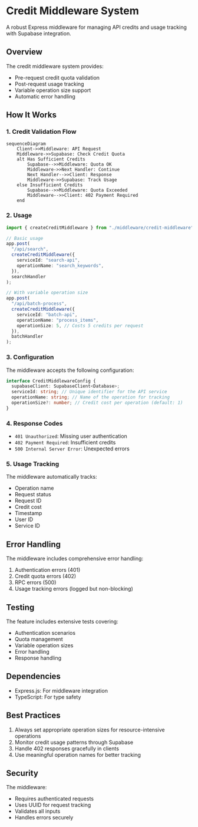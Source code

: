 # Credit Middleware System

A robust Express middleware for managing API credits and usage tracking with Supabase integration.

## Overview

The credit middleware system provides:

- Pre-request credit quota validation
- Post-request usage tracking
- Variable operation size support
- Automatic error handling

## How It Works

### 1. Credit Validation Flow

```mermaid
sequenceDiagram
    Client->>Middleware: API Request
    Middleware->>Supabase: Check Credit Quota
    alt Has Sufficient Credits
        Supabase-->>Middleware: Quota OK
        Middleware->>Next Handler: Continue
        Next Handler-->>Client: Response
        Middleware->>Supabase: Track Usage
    else Insufficient Credits
        Supabase-->>Middleware: Quota Exceeded
        Middleware-->>Client: 402 Payment Required
    end
```

### 2. Usage

```typescript
import { createCreditMiddleware } from "./middleware/credit-middleware";

// Basic usage
app.post(
  "/api/search",
  createCreditMiddleware({
    serviceId: "search-api",
    operationName: "search_keywords",
  }),
  searchHandler
);

// With variable operation size
app.post(
  "/api/batch-process",
  createCreditMiddleware({
    serviceId: "batch-api",
    operationName: "process_items",
    operationSize: 5, // Costs 5 credits per request
  }),
  batchHandler
);
```

### 3. Configuration

The middleware accepts the following configuration:

```typescript
interface CreditMiddlewareConfig {
  supabaseClient: SupabaseClient<Database>;
  serviceId: string; // Unique identifier for the API service
  operationName: string; // Name of the operation for tracking
  operationSize?: number; // Credit cost per operation (default: 1)
}
```

### 4. Response Codes

- `401 Unauthorized`: Missing user authentication
- `402 Payment Required`: Insufficient credits
- `500 Internal Server Error`: Unexpected errors

### 5. Usage Tracking

The middleware automatically tracks:

- Operation name
- Request status
- Request ID
- Credit cost
- Timestamp
- User ID
- Service ID

## Error Handling

The middleware includes comprehensive error handling:

1. Authentication errors (401)
2. Credit quota errors (402)
3. RPC errors (500)
4. Usage tracking errors (logged but non-blocking)

## Testing

The feature includes extensive tests covering:

- Authentication scenarios
- Quota management
- Variable operation sizes
- Error handling
- Response handling

## Dependencies

- Express.js: For middleware integration
- TypeScript: For type safety

## Best Practices

1. Always set appropriate operation sizes for resource-intensive operations
2. Monitor credit usage patterns through Supabase
3. Handle 402 responses gracefully in clients
4. Use meaningful operation names for better tracking

## Security

The middleware:

- Requires authenticated requests
- Uses UUID for request tracking
- Validates all inputs
- Handles errors securely
